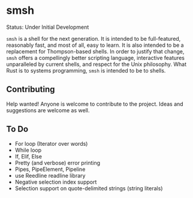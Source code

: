 # smsh

Status: Under Initial Development

`smsh` is a shell for the next generation.
It is intended to be full-featured, reasonably fast, and most of all, easy to learn.
It is also intended to be a replacement for Thompson-based shells.
In order to justify that change, `smsh` offers a compellingly better 
scripting language, interactive features unparalleled by current shells,
and respect for the Unix philosophy.
What Rust is to systems programming, `smsh` is intended to be to shells.

## Contributing
Help wanted! 
Anyone is welcome to contribute to the project.
Ideas and suggestions are welcome as well.

## To Do
- For loop (Iterator over words)
- While loop
- If, Elif, Else
- Pretty (and verbose) error printing
- Pipes, PipeElement, Pipeline
- use Reedline readline library
- Negative selection index support
- Selection support on quote-delimited strings (string literals)
